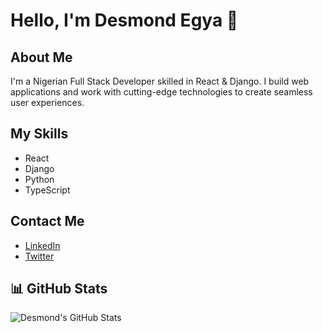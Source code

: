 # Hello, I'm Desmond Egya 👋

## About Me
I'm a Nigerian Full Stack Developer skilled in React & Django. I build web applications and work with cutting-edge technologies to create seamless user experiences.

## My Skills
- React
- Django
- Python
- TypeScript

## Contact Me
- [LinkedIn](https://www.linkedin.com/in/desmond-egya)
- [Twitter](https://twitter.com/DesmondEgya)

## 📊 GitHub Stats

![Desmond's GitHub Stats](https://github-readme-stats.vercel.app/api?username=DesmondEgya&show_icons=true&count_private=true&theme=radical)
